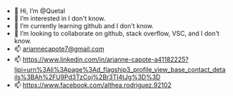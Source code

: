 - 👋 Hi, I’m @Quetal
- 👀 I’m interested in I don't know.
- 🌱 I’m currently learning github and I don't know.
- 💞️ I’m looking to collaborate on github, stack overflow, VSC, and I don't know.
- 📫 ariannecapote7@gmail.com
- 📫 https://www.linkedin.com/in/arianne-capote-a41182225?lipi=urn%3Ali%3Apage%3Ad_flagship3_profile_view_base_contact_details%3BAh%2FU9Pd3TzCoj%2Br3TI4tJg%3D%3D
- 📫 https://www.facebook.com/althea.rodriguez.92102

